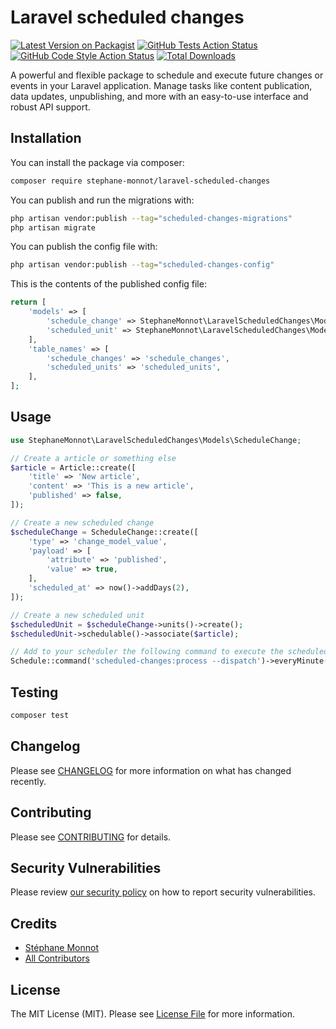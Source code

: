 # Laravel scheduled changes

[![Latest Version on Packagist](https://img.shields.io/packagist/v/stephane-monnot/laravel-scheduled-changes.svg?style=flat-square)](https://packagist.org/packages/stephane-monnot/laravel-scheduled-changes)
[![GitHub Tests Action Status](https://img.shields.io/github/actions/workflow/status/stephane-monnot/laravel-scheduled-changes/run-tests.yml?branch=main&label=tests&style=flat-square)](https://github.com/stephane-monnot/laravel-scheduled-changes/actions?query=workflow%3Arun-tests+branch%3Amain)
[![GitHub Code Style Action Status](https://img.shields.io/github/actions/workflow/status/stephane-monnot/laravel-scheduled-changes/fix-php-code-style-issues.yml?branch=main&label=code%20style&style=flat-square)](https://github.com/stephane-monnot/laravel-scheduled-changes/actions?query=workflow%3A"Fix+PHP+code+style+issues"+branch%3Amain)
[![Total Downloads](https://img.shields.io/packagist/dt/stephane-monnot/laravel-scheduled-changes.svg?style=flat-square)](https://packagist.org/packages/stephane-monnot/laravel-scheduled-changes)

A powerful and flexible package to schedule and execute future changes or events in your Laravel application. Manage tasks like content publication, data updates, unpublishing, and more with an easy-to-use interface and robust API support.

## Installation

You can install the package via composer:

```bash
composer require stephane-monnot/laravel-scheduled-changes
```

You can publish and run the migrations with:

```bash
php artisan vendor:publish --tag="scheduled-changes-migrations"
php artisan migrate
```

You can publish the config file with:

```bash
php artisan vendor:publish --tag="scheduled-changes-config"
```

This is the contents of the published config file:

```php
return [
    'models' => [
        'schedule_change' => StephaneMonnot\LaravelScheduledChanges\Models\ScheduleChange::class,
        'scheduled_unit' => StephaneMonnot\LaravelScheduledChanges\Models\ScheduledUnit::class,
    ],
    'table_names' => [
        'schedule_changes' => 'schedule_changes',
        'scheduled_units' => 'scheduled_units',
    ],
];
```

## Usage

```php
use StephaneMonnot\LaravelScheduledChanges\Models\ScheduleChange;

// Create a article or something else
$article = Article::create([
    'title' => 'New article',
    'content' => 'This is a new article',
    'published' => false,
]);

// Create a new scheduled change
$scheduleChange = ScheduleChange::create([
    'type' => 'change_model_value',
    'payload' => [
        'attribute' => 'published',
        'value' => true,
    ],
    'scheduled_at' => now()->addDays(2),
]);

// Create a new scheduled unit
$scheduledUnit = $scheduleChange->units()->create();
$scheduledUnit->schedulable()->associate($article);

// Add to your scheduler the following command to execute the scheduled changes:
Schedule::command('scheduled-changes:process --dispatch')->everyMinute();
```

## Testing

```bash
composer test
```

## Changelog

Please see [CHANGELOG](CHANGELOG.md) for more information on what has changed recently.

## Contributing

Please see [CONTRIBUTING](CONTRIBUTING.md) for details.

## Security Vulnerabilities

Please review [our security policy](../../security/policy) on how to report security vulnerabilities.

## Credits

- [Stéphane Monnot](https://github.com/stephane-monnot)
- [All Contributors](../../contributors)

## License

The MIT License (MIT). Please see [License File](LICENSE.md) for more information.
